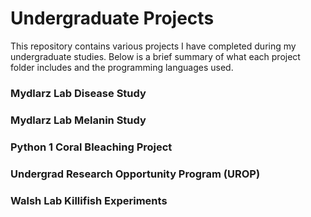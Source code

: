 # Undergraduate Projects
This repository contains various projects I have completed during my undergraduate studies. Below is a brief summary of what each project folder includes and the programming languages used.

### Mydlarz Lab Disease Study

### Mydlarz Lab Melanin Study

### Python 1 Coral Bleaching Project

### Undergrad Research Opportunity Program (UROP)

### Walsh Lab Killifish Experiments
